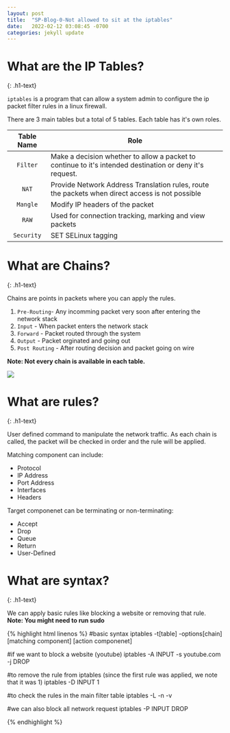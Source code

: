```yaml
---
layout: post
title:  "SP-Blog-0-Not allowed to sit at the iptables"
date:   2022-02-12 03:08:45 -0700
categories: jekyll update
---
```

<link rel="stylesheet" href="/assets/css/style.css">

<h1>What are the IP Tables?</h1>
{: .h1-text}

`iptables` is a program that can allow a system admin to configure the ip packet filter rules in a linux firewall.

There are 3 main tables but a total of 5 tables. Each table has it's own roles. 

Table Name          | Role                     |
:-------------:| ------------------------------|
`Filter`| Make a decision whether to allow a packet to continue to it's intended destination or deny it's request. |
`NAT`| Provide Network Address Translation rules, route the packets when direct access is not possible  |
`Mangle`| Modify IP headers of the packet |
`RAW`| Used for connection tracking, marking and view packets |
`Security`| SET SELinux tagging |

<h1>What are Chains?</h1>
{: .h1-text}

Chains are points in packets where you can apply the rules. 

1. `Pre-Routing`- Any incomming packet very soon after entering the network stack
1. `Input` - When packet enters the network stack
1. `Forward` - Packet routed through the system
1. `Output` - Packet orginated and going out
1. `Post Routing` - After routing decision and packet going on wire


**Note: Not every chain is available in each table.**

<img src="https://www.linode.com/docs/guides/what-is-iptables/iptables-table-of-tables_hu88cb8c649aaa25cfa770d29e61e8e858_43848_1388x0_resize_q71_bgfafafc_catmullrom_2.jpg">

<h1>What are rules?</h1>
{: .h1-text}

User defined command to manipulate the network traffic. As each chain is called, the packet will be checked in order and the rule will be applied.

Matching component can include:

- Protocol
- IP Address
- Port Address
- Interfaces
- Headers

Target componenet can be terminating or non-terminating:

- Accept
- Drop
- Queue
- Return
- User-Defined

<h1>What are syntax?</h1>
{: .h1-text}

We can apply basic rules like blocking a website or removing that rule.
**Note: You might need to run sudo**

{% highlight html linenos %}
#basic syntax
iptables -t[table] -options[chain] [matching component] [action componenet]

#if we want to block a website (youtube)
iptables -A INPUT -s youtube.com -j DROP

#to remove the rule from iptables (since the first rule was applied, we note that it was 1)
iptables -D INPUT 1

#to check the rules in the main filter table
iptables -L -n -v

#we can also block all network request
iptables -P INPUT DROP

{% endhighlight %}